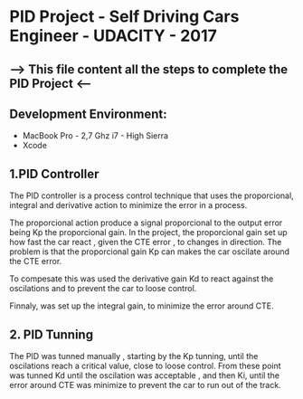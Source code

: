 # PID Project - Self Driving Cars Engineer - UDACITY - 2017

##  --> This file content all the steps to complete the PID Project <--

## Development Environment:
* MacBook Pro - 2,7 Ghz i7 - High Sierra
* Xcode 

## 1.PID Controller 

The PID controller is a process control technique that uses the proporcional, integral and derivative action to minimize the error in
a process. 

The proporcional action produce a signal proporcional to the output error being Kp the proporcional gain. In the project, the proporcional
gain set up how fast the car react , given the CTE error , to changes in direction. The problem is that the proporcional gain Kp can makes the
car oscilate around the CTE error.

To compesate this was used the derivative gain Kd to react against the oscilations and to prevent the car to loose control. 

Finnaly, was set up the integral gain, to minimize the error around CTE.

## 2. PID Tunning 

The PID was tunned manually , starting by the Kp tunning, until the oscilations reach a critical value, close to loose control. From these point 
was tunned Kd until the oscilation was acceptable , and then Ki, until the error around CTE was minimize to prevent the car to run out of the track.





